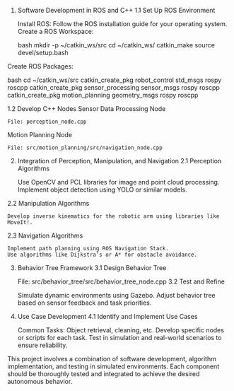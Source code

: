 1. Software Development in ROS and C++
1.1 Set Up ROS Environment

    Install ROS: Follow the ROS installation guide for your operating system.
    Create a ROS Workspace:

    bash
    mkdir -p ~/catkin_ws/src
    cd ~/catkin_ws/
    catkin_make
    source devel/setup.bash

Create ROS Packages:

bash
cd ~/catkin_ws/src
catkin_create_pkg robot_control std_msgs rospy roscpp
catkin_create_pkg sensor_processing sensor_msgs rospy roscpp
catkin_create_pkg motion_planning geometry_msgs rospy roscpp

1.2 Develop C++ Nodes
Sensor Data Processing Node

    File: perception_node.cpp

Motion Planning Node

    File: src/motion_planning/src/navigation_node.cpp

2. Integration of Perception, Manipulation, and Navigation
2.1 Perception Algorithms

    Use OpenCV and PCL libraries for image and point cloud processing.
    Implement object detection using YOLO or similar models.

2.2 Manipulation Algorithms

    Develop inverse kinematics for the robotic arm using libraries like MoveIt!.

2.3 Navigation Algorithms

    Implement path planning using ROS Navigation Stack.
    Use algorithms like Dijkstra’s or A* for obstacle avoidance.

3. Behavior Tree Framework
3.1 Design Behavior Tree

    File: src/behavior_tree/src/behavior_tree_node.cpp
3.2 Test and Refine

    Simulate dynamic environments using Gazebo.
    Adjust behavior tree based on sensor feedback and task priorities.

4. Use Case Development
4.1 Identify and Implement Use Cases

    Common Tasks: Object retrieval, cleaning, etc.
    Develop specific nodes or scripts for each task.
    Test in simulation and real-world scenarios to ensure reliability.

This project involves a combination of software development, algorithm implementation, and testing in simulated environments. Each component should be thoroughly tested and integrated to achieve the desired autonomous behavior.